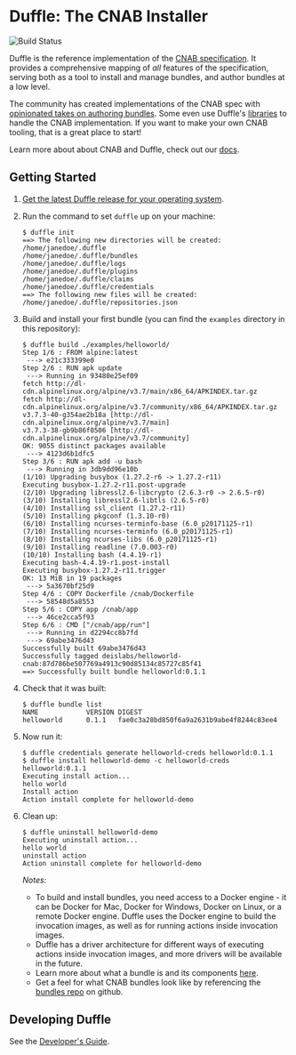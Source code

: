# Duffle: The CNAB Installer
![Build Status](http://badges.technosophos.me/v1/github/build/deislabs/duffle/badge.svg?branch=master)


Duffle is the reference implementation of the [CNAB specification][cnab]. It
provides a comprehensive mapping of _all_ features of the specification, serving
both as a tool to install and manage bundles, and author bundles at a low level.

The community has created implementations of the CNAB spec with
[opinionated takes on authoring bundles][cnab-tools]. Some even use Duffle's
[libraries][cnab-sdk] to handle the CNAB implementation. If you want to make your own CNAB tooling, that is a great place to start!

Learn more about about CNAB and Duffle, check out our [docs](docs/README.md).

## Getting Started

1. [Get the latest Duffle release for your operating system](https://github.com/deislabs/duffle/releases).


2. Run the command to set `duffle` up on your machine:
    ```console
    $ duffle init
    ==> The following new directories will be created:
    /home/janedoe/.duffle
    /home/janedoe/.duffle/bundles
    /home/janedoe/.duffle/logs
    /home/janedoe/.duffle/plugins
    /home/janedoe/.duffle/claims
    /home/janedoe/.duffle/credentials
    ==> The following new files will be created:
    /home/janedoe/.duffle/repositories.json
    ```

3. Build and install your first bundle (you can find the `examples` directory in this repository):
    ```console
    $ duffle build ./examples/helloworld/
    Step 1/6 : FROM alpine:latest
     ---> e21c333399e0
    Step 2/6 : RUN apk update
     ---> Running in 93480e25ef09
    fetch http://dl-cdn.alpinelinux.org/alpine/v3.7/main/x86_64/APKINDEX.tar.gz
    fetch http://dl-cdn.alpinelinux.org/alpine/v3.7/community/x86_64/APKINDEX.tar.gz
    v3.7.3-40-g354ae2b18a [http://dl-cdn.alpinelinux.org/alpine/v3.7/main]
    v3.7.3-38-gb9b86f0506 [http://dl-cdn.alpinelinux.org/alpine/v3.7/community]
    OK: 9055 distinct packages available
     ---> 4123d6b1dfc5
    Step 3/6 : RUN apk add -u bash
     ---> Running in 3db9dd96e10b
    (1/10) Upgrading busybox (1.27.2-r6 -> 1.27.2-r11)
    Executing busybox-1.27.2-r11.post-upgrade
    (2/10) Upgrading libressl2.6-libcrypto (2.6.3-r0 -> 2.6.5-r0)
    (3/10) Installing libressl2.6-libtls (2.6.5-r0)
    (4/10) Installing ssl_client (1.27.2-r11)
    (5/10) Installing pkgconf (1.3.10-r0)
    (6/10) Installing ncurses-terminfo-base (6.0_p20171125-r1)
    (7/10) Installing ncurses-terminfo (6.0_p20171125-r1)
    (8/10) Installing ncurses-libs (6.0_p20171125-r1)
    (9/10) Installing readline (7.0.003-r0)
    (10/10) Installing bash (4.4.19-r1)
    Executing bash-4.4.19-r1.post-install
    Executing busybox-1.27.2-r11.trigger
    OK: 13 MiB in 19 packages
     ---> 5a3670bf25d9
    Step 4/6 : COPY Dockerfile /cnab/Dockerfile
     ---> 58548d5a8553
    Step 5/6 : COPY app /cnab/app
     ---> 46ce2cca5f93
    Step 6/6 : CMD ["/cnab/app/run"]
     ---> Running in d2294cc8b7fd
     ---> 69abe3476d43
    Successfully built 69abe3476d43
    Successfully tagged deislabs/helloworld-cnab:87d786be507769a4913c90d85134c85727c85f41
    ==> Successfully built bundle helloworld:0.1.1
    ```

4. Check that it was built:
    ```console
    $ duffle bundle list
    NAME            VERSION DIGEST
    helloworld      0.1.1   fae0c3a28bd850f6a9a2631b9abe4f8244c83ee4
    ```

5. Now run it:
    ```console
    $ duffle credentials generate helloworld-creds helloworld:0.1.1
    $ duffle install helloworld-demo -c helloworld-creds helloworld:0.1.1
    Executing install action...
    hello world
    Install action
    Action install complete for helloworld-demo
    ```

6. Clean up:
    ```console
    $ duffle uninstall helloworld-demo
    Executing uninstall action...
    hello world
    uninstall action
    Action uninstall complete for helloworld-demo
    ```

    *Notes:*
    * To build and install bundles, you need access to a Docker engine - it can be Docker for Mac, Docker for Windows, Docker on Linux, or a remote Docker engine. Duffle uses the Docker engine to build the invocation images, as well as for running actions inside invocation images.
    * Duffle has a driver architecture for different ways of executing actions inside invocation images, and more drivers will be available in the future.
    * Learn more about what a bundle is and its components [here](https://github.com/deislabs/cnab-spec/blob/master/100-CNAB.md).
    * Get a feel for what CNAB bundles look like by referencing the [bundles repo](https://github.com/deislabs/bundles) on github.

## Developing Duffle

See the [Developer's Guide](docs/developing.md).

[cnab]: https://cnab.io
[cnab-tools]: https://cnab.io/community-projects/#tools
[cnab-sdk]: https://cnab.io/community-projects/#sdk
